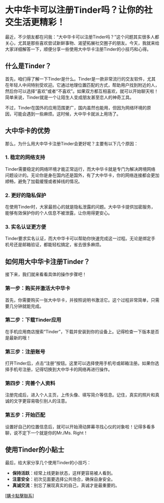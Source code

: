 # 大中华卡可以注册Tinder吗？让你的社交生活更精彩！

最近，不少朋友都在问我：“大中华卡可以注册Tinder吗？”这个问题其实很多人都关心，尤其是那些喜欢尝试新鲜事物、渴望拓展社交圈子的朋友。今天，我就来给大家详细解答一下，顺便分享一些使用大中华卡注册Tinder的小技巧和心得。

## 什么是Tinder？

首先，咱们得了解一下Tinder是什么。Tinder是一款非常流行的交友软件，尤其在年轻人中间特别受欢迎。它通过地理位置匹配的方式，帮助用户找到附近的人，然后你可以选择“喜欢”或者“不喜欢”。如果双方都互相喜欢，就可以开始聊天啦！简单来说，Tinder就是一个让陌生人变成朋友甚至恋人的神奇工具。

不过，Tinder在国外的应用范围更广，国内虽然也能用，但因为网络环境的原因，可能会遇到一些麻烦。这时候，大中华卡就派上用场了。

## 大中华卡的优势

那么，为什么用大中华卡注册Tinder会更好呢？主要有以下几个原因：

### 1. 稳定的网络支持
Tinder需要稳定的网络环境才能正常运行，而大中华卡就是专门为解决跨境网络问题设计的。无论你是身在国内还是国外，有了大中华卡，你的网络连接都会更加顺畅，避免了加载缓慢或者掉线的情况。

### 2. 更好的隐私保护
在使用Tinder时，大家最担心的就是隐私泄露的问题。大中华卡提供加密服务，能够有效保护你的个人信息不被泄露，让你用得更安心。

### 3. 实名认证更方便
Tinder要求实名认证，而大中华卡可以帮助你快速完成这一过程。无论是绑定手机号还是邮箱验证，都能轻松搞定，省去很多麻烦。

## 如何用大中华卡注册Tinder？

接下来，我们就来看看具体的操作步骤吧！

### 第一步：购买并激活大中华卡
首先，你需要购买一张大中华卡，并按照说明书激活它。这个过程非常简单，只需要几分钟就能完成。

### 第二步：下载Tinder应用
在手机应用商店搜索“Tinder”，下载并安装到你的设备上。记得检查一下版本是否是最新的哦！

### 第三步：注册账号
打开Tinder后，点击“注册”按钮。这里可以选择使用手机号或邮箱注册。如果你选择手机号注册，记得切换到大中华卡的网络再进行操作。

### 第四步：完善个人资料
注册完成后，进入个人主页，上传头像、填写简介等信息。记住，真实的照片和真诚的文字更容易吸引别人的注意。

### 第五步：开始匹配
设置好自己的位置信息后，就可以开始滑动屏幕寻找心仪的对象啦！记得多看多聊，说不定下一个就是你的Mr./Ms. Right！

## 使用Tinder的小贴士

最后，给大家分享几个使用Tinder的小技巧：

- **保持活跃**：经常上线更新状态，这样更容易被人看到。
- **注意安全**：初次见面要选择公共场合，确保自身安全。
- **真诚交流**：别忘了展现真实的自己，真诚才是最重要的。

[[購卡點擊聯系](https://t.me/s/esim1088)]